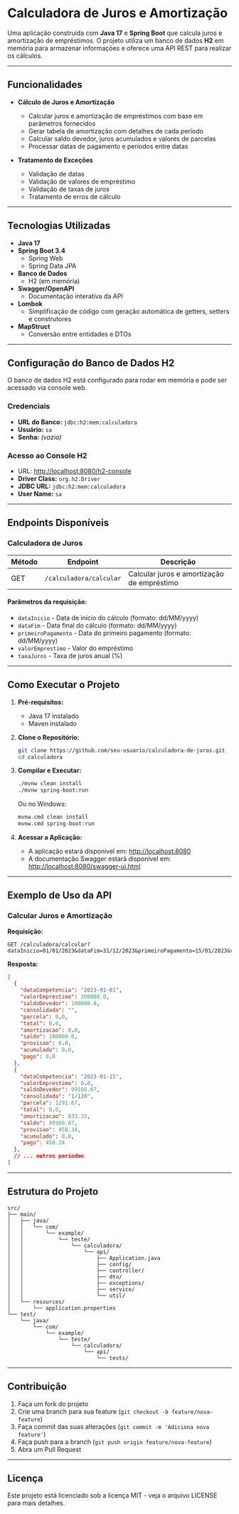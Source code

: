 # **Calculadora de Juros e Amortização**

Uma aplicação construída com **Java 17** e **Spring Boot** que calcula juros e amortização de empréstimos. O projeto utiliza um banco de dados **H2** em memória para armazenar informações e oferece uma API REST para realizar os cálculos.

---

## **Funcionalidades**

- **Cálculo de Juros e Amortização**
  - Calcular juros e amortização de empréstimos com base em parâmetros fornecidos
  - Gerar tabela de amortização com detalhes de cada período
  - Calcular saldo devedor, juros acumulados e valores de parcelas
  - Processar datas de pagamento e períodos entre datas

- **Tratamento de Exceções**
  - Validação de datas
  - Validação de valores de empréstimo
  - Validação de taxas de juros
  - Tratamento de erros de cálculo

---

## **Tecnologias Utilizadas**

- **Java 17**
- **Spring Boot 3.4**
  - Spring Web
  - Spring Data JPA
- **Banco de Dados**
  - H2 (em memória)
- **Swagger/OpenAPI**
  - Documentação interativa da API
- **Lombok**
  - Simplificação de código com geração automática de getters, setters e construtores
- **MapStruct**
  - Conversão entre entidades e DTOs

---

## **Configuração do Banco de Dados H2**

O banco de dados H2 está configurado para rodar em memória e pode ser acessado via console web.

### **Credenciais**
- **URL do Banco:** `jdbc:h2:mem:calculadora`
- **Usuário:** `sa`
- **Senha:** *(vazia)*

### **Acesso ao Console H2**
- URL: [http://localhost:8080/h2-console](http://localhost:8080/h2-console)
- **Driver Class:** `org.h2.Driver`
- **JDBC URL:** `jdbc:h2:mem:calculadora`
- **User Name:** `sa`

---

## **Endpoints Disponíveis**

### **Calculadora de Juros**

| Método | Endpoint                | Descrição                          |
|--------|--------------------------|------------------------------------|
| GET    | `/calculadora/calcular` | Calcular juros e amortização de empréstimo |

#### Parâmetros da requisição:
- `dataInicio` - Data de início do cálculo (formato: dd/MM/yyyy)
- `dataFim` - Data final do cálculo (formato: dd/MM/yyyy)
- `primeiroPagamento` - Data do primeiro pagamento (formato: dd/MM/yyyy)
- `valorEmprestimo` - Valor do empréstimo
- `taxaJuros` - Taxa de juros anual (%)

---

## **Como Executar o Projeto**

1. **Pré-requisitos:**
   - Java 17 instalado
   - Maven instalado

2. **Clone o Repositório:**
   ```bash
   git clone https://github.com/seu-usuario/calculadora-de-juros.git
   cd calculadora
   ```

3. **Compilar e Executar:**
   ```bash
   ./mvnw clean install
   ./mvnw spring-boot:run
   ```

   Ou no Windows:
   ```bash
   mvnw.cmd clean install
   mvnw.cmd spring-boot:run
   ```

4. **Acessar a Aplicação:**
   - A aplicação estará disponível em: [http://localhost:8080](http://localhost:8080)
   - A documentação Swagger estará disponível em: [http://localhost:8080/swagger-ui.html](http://localhost:8080/swagger-ui.html)

---

## **Exemplo de Uso da API**

### Calcular Juros e Amortização

**Requisição:**
```
GET /calculadora/calcular?dataInicio=01/01/2023&dataFim=31/12/2023&primeiroPagamento=15/01/2023&valorEmprestimo=100000&taxaJuros=5.5
```

**Resposta:**
```json
[
  {
    "dataCompetencia": "2023-01-01",
    "valorEmprestimo": 100000.0,
    "saldoDevedor": 100000.0,
    "consolidada": "",
    "parcela": 0.0,
    "total": 0.0,
    "amortizacao": 0.0,
    "saldo": 100000.0,
    "provisao": 0.0,
    "acumulado": 0.0,
    "pago": 0.0
  },
  {
    "dataCompetencia": "2023-01-15",
    "valorEmprestimo": 0.0,
    "saldoDevedor": 99166.67,
    "consolidada": "1/120",
    "parcela": 1291.67,
    "total": 0.0,
    "amortizacao": 833.33,
    "saldo": 99166.67,
    "provisao": 458.34,
    "acumulado": 0.0,
    "pago": 458.34
  },
  // ... outros períodos
]
```

---

## **Estrutura do Projeto**

```
src/
├── main/
│   ├── java/
│   │   └── com/
│   │       └── example/
│   │           └── teste/
│   │               └── calculadora/
│   │                   └── api/
│   │                       ├── Application.java
│   │                       ├── config/
│   │                       ├── controller/
│   │                       ├── dto/
│   │                       ├── exceptions/
│   │                       ├── service/
│   │                       └── util/
│   └── resources/
│       └── application.properties
└── test/
    └── java/
        └── com/
            └── example/
                └── teste/
                    └── calculadora/
                        └── api/
                            └── tests/
```

---

## **Contribuição**

1. Faça um fork do projeto
2. Crie uma branch para sua feature (`git checkout -b feature/nova-feature`)
3. Faça commit das suas alterações (`git commit -m 'Adiciona nova feature'`)
4. Faça push para a branch (`git push origin feature/nova-feature`)
5. Abra um Pull Request

---

## **Licença**

Este projeto está licenciado sob a licença MIT - veja o arquivo LICENSE para mais detalhes.
